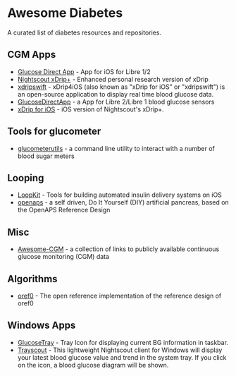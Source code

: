 # Awesome Diabetes

A curated list of diabetes resources and repositories.


## CGM Apps
* [Glucose Direct App](https://github.com/creepymonster/GlucoseDirectApp) - App for iOS for Libre 1/2
* [Nightscout xDrip+](https://github.com/NightscoutFoundation/xDript) - Enhanced personal research version of xDrip
* [xdripswift](https://github.com/JohanDegraeve/xdripswift) - xDrip4iOS (also known as "xDrip for iOS" or "xdripswift") is an open-source application to display real time blood glucose data.
* [GlucoseDirectApp](https://github.com/creepymonster/GlucoseDirectApp) - a App for Libre 2/Libre 1 blood glucose sensors
* [xDrip for iOS](https://github.com/Faifly/xDrip) - iOS version of Nightscout's xDrip+.

## Tools for glucometer
* [glucometerutils](https://github.com/glucometers-tech/glucometerutils) - a command line utility to interact with a number of blood sugar meters

## Looping
* [LoopKit](https://github.com/LoopKit) - Tools for building automated insulin delivery systems on iOS
* [openaps](https://github.com/openaps) - a self driven, Do It Yourself (DIY) artificial pancreas, based on the OpenAPS Reference Design

## Misc
* [Awesome-CGM](https://github.com/irinagain/Awesome-CGM) - a collection of links to publicly available continuous glucose monitoring (CGM) data

## Algorithms
* [oref0](https://github.com/openaps/oref0) - The open reference implementation of the reference design of oref0

## Windows Apps
* [GlucoseTray](https://github.com/Delubear/GlucoseTray) - Tray Icon for displaying current BG information in taskbar.
* [Trayscout](https://github.com/ThielHater/Trayscout) - This lightweight Nightscout client for Windows will display your latest blood glucose value and trend in the system tray. If you click on the icon, a blood glucose diagram will be shown.
